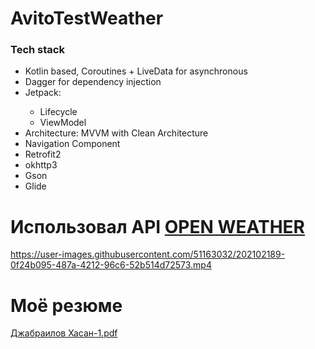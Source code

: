 # AvitoTestWeather
<h3>Tech stack</h3>
<ul>
<li>Kotlin based, Coroutines + LiveData for asynchronous</li>
<li>Dagger for dependency injection</li>

<li>Jetpack: </li>
  <ul>
  <li>Lifecycle</li>
  <li>ViewModel</li>
  </ul>
<li>Architecture: MVVM with Clean Architecture</li>
<li>Navigation Component</li>
<li>Retrofit2</li>
<li>okhttp3</li>
<li>Gson</li>
<li>Glide</li>
</ul>

# Использовал API <a href="https://openweathermap.org/">OPEN WEATHER</a> 






https://user-images.githubusercontent.com/51163032/202102189-0f24b095-487a-4212-96c6-52b514d72573.mp4






<H1>Моё резюме</H1>

[Джабраилов Хасан-1.pdf](https://github.com/HasanDzhabailov/AvitoTestWeather/files/9977255/-1.pdf)
